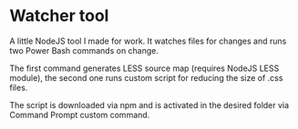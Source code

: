 # Watcher tool

A little NodeJS tool I made for work. It watches files for changes and runs two Power Bash commands on change. 

The first command generates LESS source map (requires NodeJS LESS module), the second one runs custom script for reducing the size of .css files. 

The script is downloaded via npm and is activated in the desired folder via Command Prompt custom command.